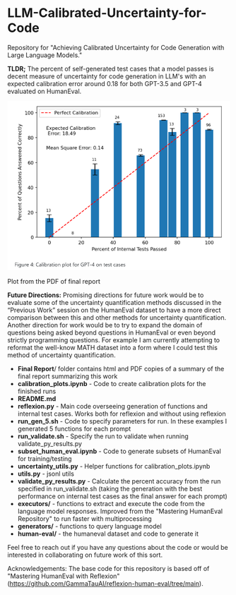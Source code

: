 # LLM-Calibrated-Uncertainty-for-Code

 Repository for "Achieving Calibrated Uncertainty for Code Generation with Large Language Models."

**TLDR;** The percent of self-generated test cases that a model passes is decent measure of uncertainty for code generation in LLM's with an expected calibration error around 0.18 for both GPT-3.5 and GPT-4 evaluated on HumanEval.

![1686345641391](image/README/1686345641391.png)

Plot from the PDF of final report

**Future Directions:** Promising directions for future work would be to evaluate some of the uncertainty quantification methods discussed in the “Previous Work” session on the HumanEval dataset to have a more direct comparison between this and other methods for uncertainty quantification. Another direction for work would be to try to expand the domain of questions being asked beyond questions in HumanEval or even beyond strictly programming questions. For example I am currently attempting to reformat the well-know MATH dataset into a form where I could test this method of uncertainty quantification.

- **Final Report**/ folder contains html and PDF copies of a summary of the final report summarizing this work
- **calibration_plots.ipynb** - Code to create calibration plots for the finished runs
- **README.md**
- **reflexion.py** - Main code overseeing generation of functions and internal test cases. Works both for reflexion and without using reflexion
- **run_gen_5.sh** - Code to specify parameters for run. In these examples I generated 5 functions for each prompt
- **run_validate.sh** - Specify the run to validate when running validate_py_results.py
- **subset_human_eval.ipynb** - Code to generate subsets of HumanEval for training/testing
- **uncertainty_utils.py** - Helper functions for calibration_plots.ipynb
- **utils.py** - jsonl utils
- **validate_py_results.py** - Calculate the percent accuracy from the run specified in run_validate.sh (taking the generation with the best performance on internal test cases as the final answer for each prompt)
- **executors/** - functions to extract and execute the code from the language model responses. Improved from the "Mastering HumanEval Repository" to run faster with multiprocessing
- **generators/**  - functions to query language model
- **human-eval/** - the humaneval dataset and code to generate it

Feel free to reach out if you have any questions about the code or would be interested in collaborating on future work of this sort.

Acknowledgements: The base code for this repository is based off of "Mastering HumanEval with Reflexion" (https://github.com/GammaTauAI/reflexion-human-eval/tree/main).
